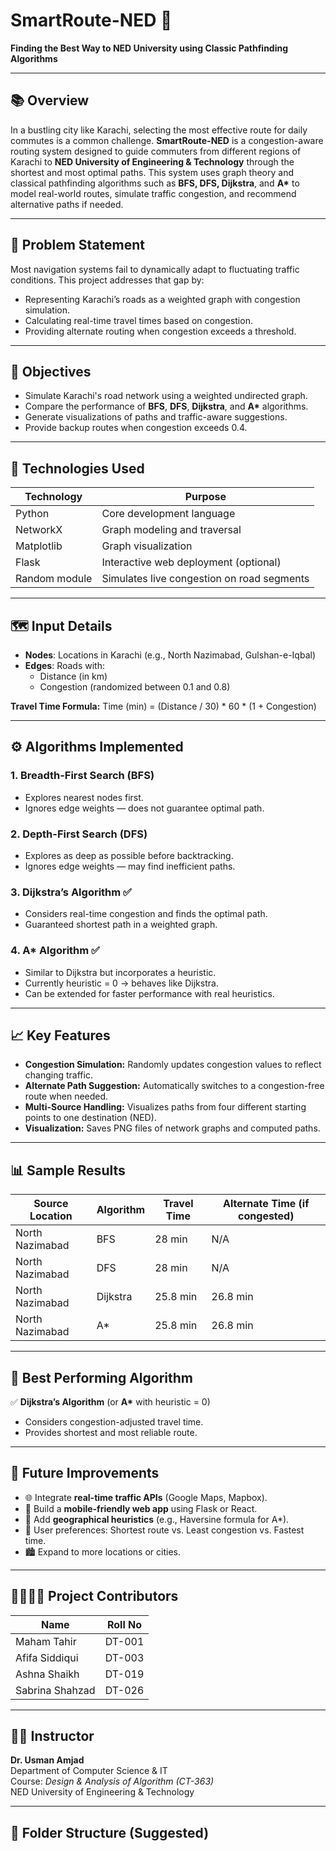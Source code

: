 # SmartRoute-NED 🚦
**Finding the Best Way to NED University using Classic Pathfinding Algorithms**

---

## 📚 Overview

In a bustling city like Karachi, selecting the most effective route for daily commutes is a common challenge. **SmartRoute-NED** is a congestion-aware routing system designed to guide commuters from different regions of Karachi to **NED University of Engineering & Technology** through the shortest and most optimal paths. This system uses graph theory and classical pathfinding algorithms such as **BFS, DFS, Dijkstra**, and **A\*** to model real-world routes, simulate traffic congestion, and recommend alternative paths if needed.

---

## 🧠 Problem Statement

Most navigation systems fail to dynamically adapt to fluctuating traffic conditions. This project addresses that gap by:
- Representing Karachi’s roads as a weighted graph with congestion simulation.
- Calculating real-time travel times based on congestion.
- Providing alternate routing when congestion exceeds a threshold.

---

## 🎯 Objectives

- Simulate Karachi's road network using a weighted undirected graph.
- Compare the performance of **BFS**, **DFS**, **Dijkstra**, and **A\*** algorithms.
- Generate visualizations of paths and traffic-aware suggestions.
- Provide backup routes when congestion exceeds 0.4.

---

## 🔧 Technologies Used

| Technology     | Purpose                                       |
|----------------|-----------------------------------------------|
| Python         | Core development language                    |
| NetworkX       | Graph modeling and traversal                 |
| Matplotlib     | Graph visualization                          |
| Flask          | Interactive web deployment (optional)        |
| Random module  | Simulates live congestion on road segments   |

---

## 🗺️ Input Details

- **Nodes**: Locations in Karachi (e.g., North Nazimabad, Gulshan-e-Iqbal)
- **Edges**: Roads with:
  - Distance (in km)
  - Congestion (randomized between 0.1 and 0.8)

**Travel Time Formula:**
Time (min) = (Distance / 30) * 60 * (1 + Congestion)


---

## ⚙️ Algorithms Implemented

### 1. Breadth-First Search (BFS)
- Explores nearest nodes first.
- Ignores edge weights — does not guarantee optimal path.

### 2. Depth-First Search (DFS)
- Explores as deep as possible before backtracking.
- Ignores edge weights — may find inefficient paths.

### 3. Dijkstra’s Algorithm ✅
- Considers real-time congestion and finds the optimal path.
- Guaranteed shortest path in a weighted graph.

### 4. A* Algorithm ✅
- Similar to Dijkstra but incorporates a heuristic.
- Currently heuristic = 0 → behaves like Dijkstra.
- Can be extended for faster performance with real heuristics.

---

## 📈 Key Features

- **Congestion Simulation:** Randomly updates congestion values to reflect changing traffic.
- **Alternate Path Suggestion:** Automatically switches to a congestion-free route when needed.
- **Multi-Source Handling:** Visualizes paths from four different starting points to one destination (NED).
- **Visualization:** Saves PNG files of network graphs and computed paths.

---

## 📊 Sample Results

| Source Location   | Algorithm | Travel Time | Alternate Time (if congested) |
|-------------------|-----------|-------------|-------------------------------|
| North Nazimabad   | BFS       | 28 min      | N/A                           |
| North Nazimabad   | DFS       | 28 min      | N/A                           |
| North Nazimabad   | Dijkstra  | 25.8 min    | 26.8 min                      |
| North Nazimabad   | A*        | 25.8 min    | 26.8 min                      |

---

## 📌 Best Performing Algorithm

✅ **Dijkstra’s Algorithm** (or **A\*** with heuristic = 0)
- Considers congestion-adjusted travel time.
- Provides shortest and most reliable route.

---

## 🔮 Future Improvements

- 🌐 Integrate **real-time traffic APIs** (Google Maps, Mapbox).
- 📱 Build a **mobile-friendly web app** using Flask or React.
- 🧠 Add **geographical heuristics** (e.g., Haversine formula for A\*).
- 🎯 User preferences: Shortest route vs. Least congestion vs. Fastest time.
- 🏙️ Expand to more locations or cities.

---

## 👨‍👩‍👧‍👦 Project Contributors

| Name             | Roll No   |
|------------------|-----------|
| Maham Tahir      | DT-001    |
| Afifa Siddiqui   | DT-003    |
| Ashna Shaikh     | DT-019    |
| Sabrina Shahzad  | DT-026    |

---

## 🧑‍🏫 Instructor  
**Dr. Usman Amjad**  
Department of Computer Science & IT  
Course: *Design & Analysis of Algorithm (CT-363)*  
NED University of Engineering & Technology

---

## 📁 Folder Structure (Suggested)

